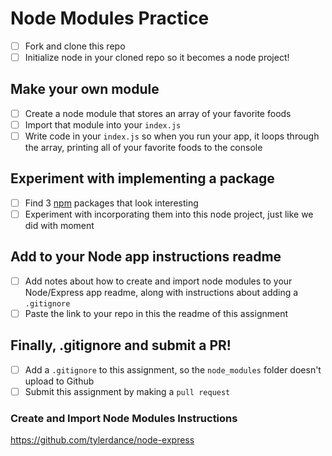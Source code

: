 # Node Modules Practice

- [ ] Fork and clone this repo
- [ ] Initialize node in your cloned repo so it becomes a node project!

## Make your own module

- [ ] Create a node module that stores an array of your favorite foods
- [ ] Import that module into your `index.js`
- [ ] Write code in your `index.js` so when you run your app, it loops through the array, printing all of your favorite foods to the console

## Experiment with implementing a package

- [ ] Find 3 [npm](https://www.npmjs.com/) packages that look interesting
- [ ] Experiment with incorporating them into this node project, just like we did with moment

## Add to your Node app instructions readme

- [ ] Add notes about how to create and import node modules to your Node/Express app readme, along with instructions about adding a `.gitignore`
- [ ] Paste the link to your repo in this the readme of this assignment

## Finally, .gitignore and submit a PR!

- [ ] Add a `.gitignore` to this assignment, so the `node_modules` folder doesn't upload to Github
- [ ] Submit this assignment by making a `pull request`

### Create and Import Node Modules Instructions
https://github.com/tylerdance/node-express